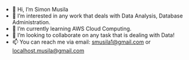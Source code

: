- 👋 Hi, I’m Simon Musila
- 👀 I’m interested in any work that deals with Data Analysis, Database Administration.
- 🌱 I’m currently learning AWS Cloud Computing.
- 💞️ I’m looking to collaborate on any task that is dealing with Data!
- 📫 You can reach me via email: smusila1@gmail.com or localhost.musila@gmail.com

<!---
localhostmusila/localhostmusila is a ✨ special ✨ repository because its `README.md` (this file) appears on your GitHub profile.
You can click the Preview link to take a look at your changes.
--->
